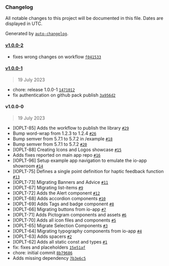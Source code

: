 ### Changelog

All notable changes to this project will be documented in this file. Dates are displayed in UTC.

Generated by [`auto-changelog`](https://github.com/CookPete/auto-changelog).

#### [v1.0.0-2](https://github.com/pagopa/io-app-design-system/compare/v1.0.0-1...v1.0.0-2)

- fixes wrong changes on workflow [`f041533`](https://github.com/pagopa/io-app-design-system/commit/f04153393f667257ac35f84bc00c199b4539e8ef)

#### [v1.0.0-1](https://github.com/pagopa/io-app-design-system/compare/v1.0.0-0...v1.0.0-1)

> 19 July 2023

- chore: release 1.0.0-1 [`1471012`](https://github.com/pagopa/io-app-design-system/commit/1471012ccba69aee534d8aa529c477993cf3ba91)
- fix authentication on github pack publish [`3a956d2`](https://github.com/pagopa/io-app-design-system/commit/3a956d2a67a0ef95e1a70971aa2881a63d895c44)

#### v1.0.0-0

> 19 July 2023

- [IOPLT-85] Adds the workflow to publish the library [`#29`](https://github.com/pagopa/io-app-design-system/pull/29)
- Bump word-wrap from 1.2.3 to 1.2.4 [`#26`](https://github.com/pagopa/io-app-design-system/pull/26)
- Bump semver from 5.7.1 to 5.7.2 in /example [`#18`](https://github.com/pagopa/io-app-design-system/pull/18)
- Bump semver from 5.7.1 to 5.7.2 [`#20`](https://github.com/pagopa/io-app-design-system/pull/20)
- [IOPLT-88] Creating Icons and Logos showcase  [`#15`](https://github.com/pagopa/io-app-design-system/pull/15)
- Adds fixes reported on main app repo [`#16`](https://github.com/pagopa/io-app-design-system/pull/16)
- [IOPLT-96] Setup example app navigation to emulate the io-app showroom [`#14`](https://github.com/pagopa/io-app-design-system/pull/14)
- [IOPLT-75] Defines a single point definition for haptic feedback function [`#13`](https://github.com/pagopa/io-app-design-system/pull/13)
- [IOPLT-73] Migrating Banners and Advice  [`#11`](https://github.com/pagopa/io-app-design-system/pull/11)
- [IOPLT-67] Migrating list-items [`#9`](https://github.com/pagopa/io-app-design-system/pull/9)
- [IOPLT-72] Adds the Alert component [`#12`](https://github.com/pagopa/io-app-design-system/pull/12)
- [IOPLT-68] Adds accordion components [`#10`](https://github.com/pagopa/io-app-design-system/pull/10)
- [IOPLT-69] Adds Tags and badge component [`#8`](https://github.com/pagopa/io-app-design-system/pull/8)
- [IOPLT-66] Migrating buttons from io-app [`#7`](https://github.com/pagopa/io-app-design-system/pull/7)
- [IOPLT-71] Adds Pictogram components and assets [`#6`](https://github.com/pagopa/io-app-design-system/pull/6)
- [IOPLT-70] Adds all icon files and components [`#5`](https://github.com/pagopa/io-app-design-system/pull/5)
- [IOPLT-65] Migrate Selection Components [`#3`](https://github.com/pagopa/io-app-design-system/pull/3)
- [IOPLT-64] Migrating typography components from io-app [`#4`](https://github.com/pagopa/io-app-design-system/pull/4)
- [IOPLT-63] Adds spacers [`#2`](https://github.com/pagopa/io-app-design-system/pull/2)
- [IOPLT-62] Adds all static const and types [`#1`](https://github.com/pagopa/io-app-design-system/pull/1)
- fix: fixes and placeholders [`15e51af`](https://github.com/pagopa/io-app-design-system/commit/15e51af6b82b4f9d4a5879b4daca6b5ff5650ce5)
- chore: initial commit [`8b79686`](https://github.com/pagopa/io-app-design-system/commit/8b79686f1e448668a080e89d87cd8ffd18e93704)
- Adds missing dependency [`7b3e6c5`](https://github.com/pagopa/io-app-design-system/commit/7b3e6c5a196702d9902f4b5e6d70895d5d455ad3)
